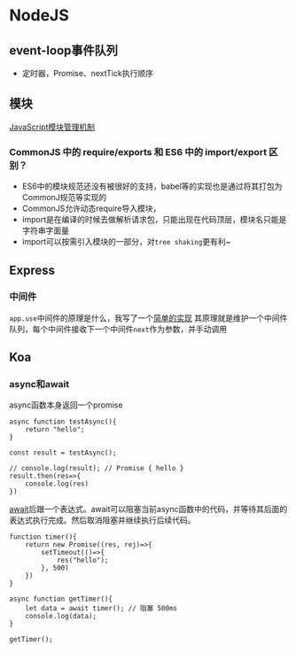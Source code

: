 NodeJS
===

## event-loop事件队列
* 定时器，Promise、nextTick执行顺序

## 模块
[JavaScript模块管理机制](http://www.shymean.com/article/JavaScript%E6%A8%A1%E5%9D%97%E7%AE%A1%E7%90%86%E6%9C%BA%E5%88%B6)

### CommonJS 中的 require/exports 和 ES6 中的 import/export 区别？
* ES6中的模块规范还没有被很好的支持，babel等的实现也是通过将其打包为CommonJ规范等实现的
* CommonJS允许动态require导入模块，
* import是在编译的时候去做解析请求包，只能出现在代码顶层，模块名只能是字符串字面量
* import可以按需引入模块的一部分，对`tree shaking`更有利~


## Express
### 中间件
`app.use`中间件的原理是什么，我写了一个[简单的实现](https://github.com/tangxiangmin/JSMagic/tree/master/Middleware)
其原理就是维护一个中间件队列，每个中间件接收下一个中间件`next`作为参数，并手动调用

## Koa
### async和await

async函数本身返回一个promise
```
async function testAsync(){
	return "hello";
}

const result = testAsync();

// console.log(result); // Promise { hello }
result.then(res=>{
	console.log(res)
})
```

[await](https://developer.mozilla.org/zh-CN/docs/Web/JavaScript/Reference/Operators/await)后跟一个表达式。await可以阻塞当前async函数中的代码，并等待其后面的表达式执行完成。然后取消阻塞并继续执行后续代码。

```
function timer(){
	return new Promise((res, rej)=>{
		setTimeout(()=>{
			res("hello");
		}, 500)
	})
}

async function getTimer(){
	let data = await timer(); // 阻塞 500ms
	console.log(data);
}

getTimer();
```
